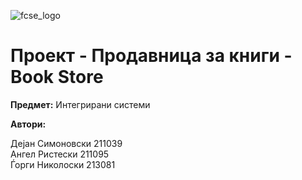 ![fcse_logo](https://finki.ukim.mk/sites/default/files/logo_10.png)

# Проект - Продавница за книги - Book Store

**Предмет:** Интегрирани системи

**Автори:**<br />

Дејан Симоновски 211039 <br />
Ангел Ристески 211095 <br />
Ѓорги Николоски 213081 <br />
